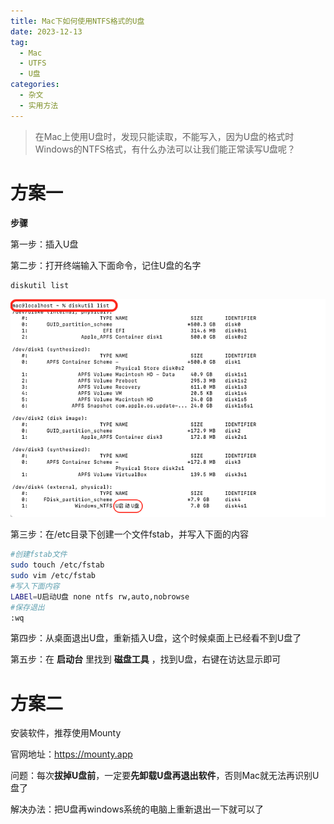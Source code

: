 ```yaml
---
title: Mac下如何使用NTFS格式的U盘
date: 2023-12-13
tag:
  - Mac
  - UTFS
  - U盘
categories:
  - 杂文
  - 实用方法
---
```


> 在Mac上使用U盘时，发现只能读取，不能写入，因为U盘的格式时Windows的NTFS格式，有什么办法可以让我们能正常读写U盘呢？

# 方案一

**步骤**

第一步：插入U盘

第二步：打开终端输入下面命令，记住U盘的名字

```sh
diskutil list
```

![](https://github.com/hfshaobing/picx-images-hosting/raw/master/20231213/%E6%88%AA%E5%B1%8F2023-12-13-%E4%B8%8B%E5%8D%8812.14.46.5e8muw6vjcg0.png)

第三步：在/etc目录下创建一个文件fstab，并写入下面的内容

```sh
#创建fstab文件
sudo touch /etc/fstab
sudo vim /etc/fstab
#写入下面内容
LABEl=U启动U盘 none ntfs rw,auto,nobrowse
#保存退出
:wq
```

第四步：从桌面退出U盘，重新插入U盘，这个时候桌面上已经看不到U盘了

第五步：在 **启动台** 里找到 **磁盘工具** ，找到U盘，右键在访达显示即可

# 方案二

安装软件，推荐使用Mounty

官网地址：https://mounty.app

问题：每次**拔掉U盘前**，一定要**先卸载U盘再退出软件**，否则Mac就无法再识别U盘了

解决办法：把U盘再windows系统的电脑上重新退出一下就可以了